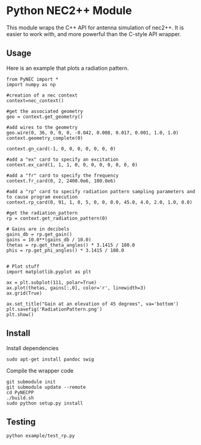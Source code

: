 # Python NEC2++ Module

This module wraps the C++ API for antenna simulation of nec2++. It is easier to work with, and more powerful
than the C-style API wrapper.


## Usage

Here is an example that plots a radiation pattern.

    from PyNEC import *
    import numpy as np

    #creation of a nec context
    context=nec_context()

    #get the associated geometry
    geo = context.get_geometry()

    #add wires to the geometry
    geo.wire(0, 36, 0, 0, 0, -0.042, 0.008, 0.017, 0.001, 1.0, 1.0)
    context.geometry_complete(0)

    context.gn_card(-1, 0, 0, 0, 0, 0, 0, 0)

    #add a "ex" card to specify an excitation
    context.ex_card(1, 1, 1, 0, 0, 0, 0, 0, 0, 0, 0)

    #add a "fr" card to specify the frequency 
    context.fr_card(0, 2, 2400.0e6, 100.0e6)

    #add a "rp" card to specify radiation pattern sampling parameters and to cause program execution
    context.rp_card(0, 91, 1, 0, 5, 0, 0, 0.0, 45.0, 4.0, 2.0, 1.0, 0.0)

    #get the radiation_pattern
    rp = context.get_radiation_pattern(0)

    # Gains are in decibels
    gains_db = rp.get_gain()
    gains = 10.0**(gains_db / 10.0)
    thetas = rp.get_theta_angles() * 3.1415 / 180.0
    phis = rp.get_phi_angles() * 3.1415 / 180.0


    # Plot stuff
    import matplotlib.pyplot as plt

    ax = plt.subplot(111, polar=True)
    ax.plot(thetas, gains[:,0], color='r', linewidth=3)
    ax.grid(True)

    ax.set_title("Gain at an elevation of 45 degrees", va='bottom')
    plt.savefig('RadiationPattern.png')
    plt.show()

## Install

Install dependencies 

    sudo apt-get install pandoc swig

Compile the wrapper code

    git submodule init
    git submodule update --remote
    cd PyNECPP 
    ./build.sh
    sudo python setup.py install

## Testing

    python example/test_rp.py

